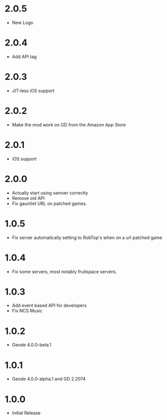 # 2.0.5
- New Logo
# 2.0.4
- Add API tag
# 2.0.3
- JIT-less iOS support
# 2.0.2
- Make the mod work on GD from the Amazon App Store
# 2.0.1
- iOS support
# 2.0.0
- Actually start using semver correctly
- Remove old API
- Fix gauntlet URL on patched games.
# 1.0.5
- Fix server automatically setting to RobTop's when on a url patched game
# 1.0.4
- Fix some servers, most notably fruitspace servers.
# 1.0.3
- Add event based API for developers
- Fix NCS Music
# 1.0.2
- Geode 4.0.0-beta.1
# 1.0.1
- Geode 4.0.0-alpha.1 and GD 2.2074
# 1.0.0
- Initial Release